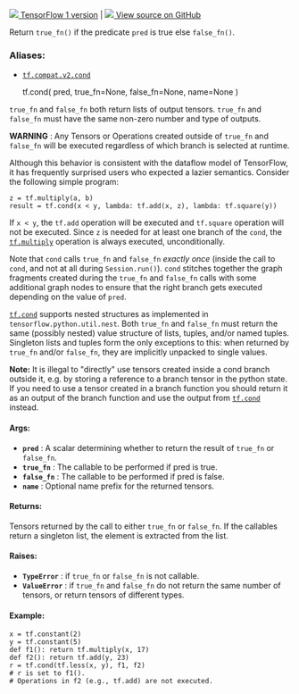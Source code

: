 [ ![](https://tensorflow.google.cn/images/tf_logo_32px.png) TensorFlow 1
version](/versions/r1.15/api_docs/python/tf/cond) |  [
![](https://tensorflow.google.cn/images/GitHub-Mark-32px.png) View source on
GitHub
](https://github.com/tensorflow/tensorflow/blob/r2.0/tensorflow/python/ops/control_flow_ops.py#L1318-L1389)  
  
  
Return `true_fn()` if the predicate `pred` is true else `false_fn()`.

### Aliases:

  * [`tf.compat.v2.cond`](/api_docs/python/tf/cond)

    
    
    tf.cond(
        pred,
        true_fn=None,
        false_fn=None,
        name=None
    )
    

`true_fn` and `false_fn` both return lists of output tensors. `true_fn` and
`false_fn` must have the same non-zero number and type of outputs.

**WARNING** : Any Tensors or Operations created outside of `true_fn` and
`false_fn` will be executed regardless of which branch is selected at runtime.

Although this behavior is consistent with the dataflow model of TensorFlow, it
has frequently surprised users who expected a lazier semantics. Consider the
following simple program:

    
    
    z = tf.multiply(a, b)
    result = tf.cond(x < y, lambda: tf.add(x, z), lambda: tf.square(y))
    

If `x < y`, the `tf.add` operation will be executed and `tf.square` operation
will not be executed. Since `z` is needed for at least one branch of the
`cond`, the
[`tf.multiply`](https://tensorflow.google.cn/api_docs/python/tf/math/multiply)
operation is always executed, unconditionally.

Note that `cond` calls `true_fn` and `false_fn` _exactly once_ (inside the
call to `cond`, and not at all during `Session.run()`). `cond` stitches
together the graph fragments created during the `true_fn` and `false_fn` calls
with some additional graph nodes to ensure that the right branch gets executed
depending on the value of `pred`.

[`tf.cond`](https://tensorflow.google.cn/api_docs/python/tf/cond) supports
nested structures as implemented in `tensorflow.python.util.nest`. Both
`true_fn` and `false_fn` must return the same (possibly nested) value
structure of lists, tuples, and/or named tuples. Singleton lists and tuples
form the only exceptions to this: when returned by `true_fn` and/or
`false_fn`, they are implicitly unpacked to single values.

**Note:** It is illegal to "directly" use tensors created inside a cond branch
outside it, e.g. by storing a reference to a branch tensor in the python
state. If you need to use a tensor created in a branch function you should
return it as an output of the branch function and use the output from
[`tf.cond`](https://tensorflow.google.cn/api_docs/python/tf/cond) instead.

#### Args:

  * **`pred`** : A scalar determining whether to return the result of `true_fn` or `false_fn`.
  * **`true_fn`** : The callable to be performed if pred is true.
  * **`false_fn`** : The callable to be performed if pred is false.
  * **`name`** : Optional name prefix for the returned tensors.

#### Returns:

Tensors returned by the call to either `true_fn` or `false_fn`. If the
callables return a singleton list, the element is extracted from the list.

#### Raises:

  * **`TypeError`** : if `true_fn` or `false_fn` is not callable.
  * **`ValueError`** : if `true_fn` and `false_fn` do not return the same number of tensors, or return tensors of different types.

#### Example:

    
    
    x = tf.constant(2)
    y = tf.constant(5)
    def f1(): return tf.multiply(x, 17)
    def f2(): return tf.add(y, 23)
    r = tf.cond(tf.less(x, y), f1, f2)
    # r is set to f1().
    # Operations in f2 (e.g., tf.add) are not executed.
    

